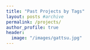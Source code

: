 ```yaml
---
title: "Past Projects by Tags"
layout: posts #archive
permalink: /projects/
author_profile: true
header:
  image: "/images/gattsu.jpg"
---
```

